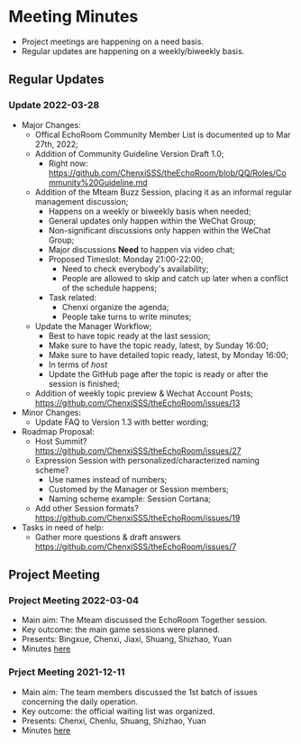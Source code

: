 # Meeting Minutes

* Project meetings are happening on a need basis. 
* Regular updates are happening on a weekly/biweekly basis.

## Regular Updates

### Update 2022-03-28
* Major Changes:
  * Offical EchoRoom Community Member List is documented up to Mar 27th, 2022;
  * Addition of Community Guideline Version Draft 1.0;
    * Right now: https://github.com/ChenxiSSS/theEchoRoom/blob/QQ/Roles/Community%20Guideline.md
  * Addition of the Mteam Buzz Session, placing it as an informal regular management discussion;
    * Happens on a weekly or biweekly basis when needed;
    * General updates only happen within the WeChat Group;
    * Non-significant discussions only happen within the WeChat Group;
    * Major discussions **Need** to happen via video chat;
    * Proposed Timeslot: Monday 21:00-22:00;
      * Need to check everybody's availability;
      * People are allowed to skip and catch up later when a conflict of the schedule happens;
    * Task related:
      * Chenxi organize the agenda;
      * People take turns to write minutes;
  * Update the Manager Workflow;
    * Best to have topic ready at the last session;
    * Make sure to have the topic ready, latest, by Sunday 16:00;
    * Make sure to have detailed topic ready, latest, by Monday 16:00;
    * In terms of *host*
    * Update the GitHub page after the topic is ready or after the session is finished;
  * Addition of weekly topic preview & Wechat Account Posts; https://github.com/ChenxiSSS/theEchoRoom/issues/13
* Minor Changes:
  * Update FAQ to Version 1.3 with better wording;
* Roadmap Proposal:
  * Host Summit? https://github.com/ChenxiSSS/theEchoRoom/issues/27
  * Expression Session with personalized/characterized naming scheme?
    * Use names instead of numbers;
    * Customed by the Manager or Session members;
    * Naming scheme example: Session Cortana;
  * Add other Session formats? https://github.com/ChenxiSSS/theEchoRoom/issues/19
* Tasks in need of help:
  * Gather more questions & draft answers https://github.com/ChenxiSSS/theEchoRoom/issues/7

## Project Meeting

### Project Meeting 2022-03-04

* Main aim: The Mteam discussed the EchoRoom Together session.
* Key outcome: the main game sessions were planned.
* Presents: Bingxue, Chenxi, Jiaxi, Shuang, Shizhao, Yuan
* Minutes [here](https://github.com/ChenxiSSS/theEchoRoom/blob/398b364bdfb8b076f152570c89be96dc9b1a775d/Meeting/PM2022-03-04.md)

### Prject Meeting 2021-12-11

* Main aim: The team members discussed the 1st batch of issues concerning the daily operation.
* Key outcome: the official waiting list was organized.
* Presents: Chenxi, Chenlu, Shuang, Shizhao, Yuan
* Minutes [here](https://github.com/ChenxiSSS/theEchoRoom/blob/398b364bdfb8b076f152570c89be96dc9b1a775d/Meeting/PM2021-12-11.md)
